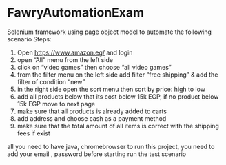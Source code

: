 # FawryAutomationExam
Selenium framework using page object model to automate the following scenario
Steps:
1. Open https://www.amazon.eg/ and login
2. open “All” menu from the left side
3. click on “video games” then choose “all video games”
4. from the filter menu on the left side add filter “free shipping” & add the filter of condition “new”
5. in the right side open the sort menu then sort by price: high to low
6. add all products below that its cost below 15k EGP, if no product below 15k EGP move to next page
7. make sure that all products is already added to carts
8. add address and choose cash as a payment method
9. make sure that the total amount of all items is correct with the shipping fees if exist


all you need to have java, chromebrowser to run this project, 
you need to add your email , password before starting run the test scenario

